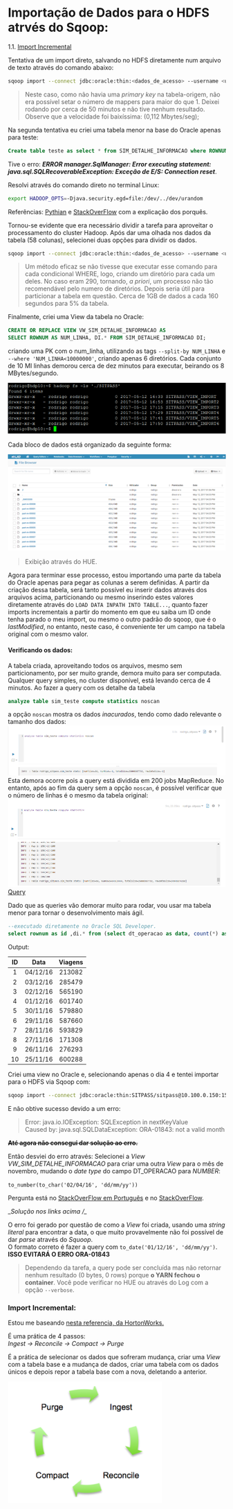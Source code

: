 # Importação de Dados para o HDFS atrvés do Sqoop:

1.1. [Import Incremental](#import-incr)

Tentativa de um import direto, salvando no HDFS diretamente num arquivo de texto através do comando abaixo:  
```bash
sqoop import --connect jdbc:oracle:thin:<dados_de_acesso> --username <user>  -P --table SIM_DETALHE_INFORMACAO --m 1 --target-dir -- /user/rodrigo/<dir_> --verbose >> log.txt
```
> Neste caso, como não havia uma _primary key_ na tabela-origem, não era possível setar o número de mappers para maior do que 1. Deixei rodando por cerca de 50 minutos e não tive nenhum resultado. Observe que a velocidade foi baixíssima: (0,112 Mbytes/seg);

Na segunda tentativa eu criei uma tabela menor na base do Oracle apenas para teste:

```sql
Create table teste as select * from SIM_DETALHE_INFORMACAO where ROWNUM < 10
```
Tive o erro: ___ERROR manager.SqlManager: Error executing statement: java.sql.SQLRecoverableException: Exceção de E/S: Connection reset___.  

Resolvi através do comando direto no terminal Linux:
```bash
export HADOOP_OPTS=-Djava.security.egd=file:/dev/../dev/urandom
```
Referências: [Pythian](https://www.pythian.com/blog/connection-resets-when-importing-from-oracle-with-sqoop/) e [StackOverFlow](http://stackoverflow.com/questions/2327220/oracle-jdbc-intermittent-connection-issue) com a explicação dos porquês.

Tornou-se evidente que era necessário dividir a tarefa para aproveitar o processamento do cluster Hadoop. Após dar uma olhada nos dados da tabela (58 colunas), selecionei duas opções para dividir os dados.  

```bash
sqoop import --connect jdbc:oracle:thin:<dados_de_acesso> --username <user> -P --table SITPASS.SIM_DETALHE_INFORMACAO --split-by CD_OPERADORA --where 'NR_LINHA=887' --target-dir  /user/rodrigo/<dir_>2>&1|tee log4.txt
```
>Um método eficaz se não tivesse que executar esse comando para cada condicional WHERE, logo, criando um diretório para cada um deles. No caso eram 290, tornando, _a priori_, um processo não tão recomendável pelo numero de diretórios. Depois seria útil para particionar a tabela em questão. Cerca de 1GB de dados a cada 160 segundos para 5% da tabela.

Finalmente, criei uma View da tabela no Oracle:
```sql
CREATE OR REPLACE VIEW VW_SIM_DETALHE_INFORMACAO AS
SELECT ROWNUM AS NUM_LINHA, DI.* FROM SIM_DETALHE_INFORMACAO DI;
```
criando uma PK com o num_linha, utilizando as tags `--split-by NUM_LINHA` e `--where 'NUM_LINHA<10000000'`, criando apenas 6 diretórios. Cada conjunto de 10 MI linhas demorou cerca de dez minutos para executar, beirando os 8 MBytes/segundo.

![Resultado do Import](./Arquivos/sqoop/sqoop_imp1.PNG)  

Cada bloco de dados está organizado da seguinte forma:

![Arquivos no HDFS](./Arquivos/sqoop/sqoop_imp2.PNG)
>Exibição através do HUE.

Agora para terminar esse processo, estou importando uma parte da tabela do Oracle apenas para pegar as colunas a serem definidas. A partir da criação dessa tabela, será tanto possível eu inserir dados através dos arquivos acima, particionando ou mesmo inserindo estes valores diretamente através do `LOAD DATA INPATH INTO TABLE...`, quanto fazer imports incrementais a partir do momento em que eu saiba um ID onde tenha parado o meu import, ou mesmo o outro padrão do sqoop, que é o _lastModified_, no entanto, neste caso, é conveniente ter um campo na tabela original com o mesmo valor.

#### Verificando os dados:

A tabela criada, aproveitando todos os arquivos, mesmo sem particionamento, por ser muito grande, demora muito para ser computada. Qualquer query simples, no cluster disponível, está levando cerca de 4 minutos. Ao fazer a query com os detalhe da tabela
```sql
analyze table sim_teste compute statistics noscan
```
a opção `noscan` mostra os dados _inacurados_, tendo como dado relevante o tamanho dos dados:
![Tabela importada:](./Arquivos/sqoop/sqoop_table.png)
Esta demora ocorre pois a query está dividida em 200 jobs MapReduce. No entanto, após ao fim da query sem a opção `noscan`, é possível verificar que o número de linhas é o mesmo da tabela original:
![Tabela importada:](./Arquivos/sqoop/sqoop_table2.png)  
[Query](./Arquivos/Sqoop/queries_sitpass.sql)

Dado que as queries vão demorar muito para rodar, vou usar ma tabela menor para tornar o desenvolvimento mais ágil.
```sql
--executado diretamente no Oracle SQL Developer.
select rownum as id ,di.* from (select dt_operacao as data, count(*) as viagens from VW_SIM_DETALHE_INFORMACAO group by dt_operacao order by data desc) di where rownum <=10
```
Output:  

|ID|Data|Viagens|
|:---:|:---:|:---:|
|1|04/12/16|213082|
|2|03/12/16|285479|
|3|02/12/16|565190|
|4|01/12/16|601740|
|5|30/11/16|579880|
|6|29/11/16|587660|
|7|28/11/16|593829|
|8|27/11/16|171308|
|9|26/11/16|276293|
|10|25/11/16|600288|

Criei uma view no Oracle e, selecionando apenas o dia 4 e tentei importar para o HDFS via Sqoop com:
```bash
sqoop import --connect jdbc:oracle:thin:SITPASS/sitpass@10.100.0.150:1521:somos --username SITPASS --password sitpass --table SITPASS.VW_DIA4 --split-by NUM_LINHA  --m 10 --target-dir  /user/rodrigo/RESUMO_SITPASS 2>&1|tee import_tab_menor.txt
```
E não obtive sucesso devido a um erro:
>Error: java.io.IOException: SQLException in nextKeyValue   
 Caused by: java.sql.SQLDataException: ORA-01843: not a valid month



__~~Até agora não consegui dar solução ao erro.~~__  

Então desviei do erro através:
  Selecionei a _View_ _VW_SIM_DETALHE_INFORMACAO_ para criar uma outra _View_ para o mês de novembro, mudando o _date type_ do campo DT_OPERACAO para _NUMBER_:  

  `to_number(to_char('02/04/16', 'dd/mm/yy'))`



Pergunta está no [StackOverFlow em Português](https://pt.stackoverflow.com/questions/205152/erro-ora-01843-ao-importar-tabela-no-sqoop) e no [StackOverFlow](http://stackoverflow.com/questions/44029327/error-ora-01843-when-importing-table-to-sqoop).

__Solução nos links acima /\__

O erro foi gerado por questão de como a _View_ foi criada, usando uma _string literal_ para encontrar a data, o que muito provavelmente não foi possível de dar _parse_ através do _Squoop_.  
O formato correto é fazer a query com `to_date('01/12/16', 'dd/mm/yy')`. __ISSO EVITARÁ O ERRO ORA-01843__

>Dependendo da tarefa, a query pode ser concluída mas não retornar nenhum resultado (0 bytes, 0 rows) porque __o YARN fechou o container__. Você pode verificar no HUE ou através do Log com a opção `--verbose`.

### <a name="import-incr"></a>Import Incremental:

Estou me baseando [nesta referencia, da HortonWorks.](https://docs.hortonworks.com/HDPDocuments/HDP2/HDP-2.4.0/bk_dataintegration/content/incrementally-updating-hive-table-with-sqoop-and-ext-table.html)

É uma prática de 4 passos:  
_Ingest -> Reconcile -> Compact -> Purge_  

É a prática de selecionar os dados que sofreram mudança, criar uma _View_ com a tabela base e a mudança de dados, criar uma tabela com os dados únicos e depois repor a tabela base com a nova, deletando a anterior.

![Boa prática Incremental](./Arquivos/sqoop/incremental1.PNG)
